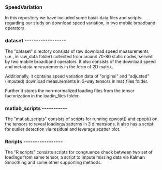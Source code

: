 ### SpeedVariation ######
In this repository we have included some basis data files and scripts
regarding our study on download speed variation, in two mobile broadband operators.

### dataset ------------------
The "dataset" directory consists of raw download speed measurements (i.e., in raw_data folder)
collected from around 70-80 static nodes, served by two mobile broadband operators. 
It also consists of the download speed and metadata measurements in the form of 2D matrix. 

Additionally, it contains speed variation data of "original" and "adjusted" (imputed) download
measurements in 3-way tensors in mat_files folder. 

Further it stores the non-normalized loading files from the tensor factorization in the
loadin_files folder.


### matlab_scripts -----------
The "matlab_scripts" consists of scripts for running cpwopt() and cpopt() on the tensors to 
reveal loadings/patterns in 3 dimensions. It also has a script for outlier detection via 
residual and leverage scatter plot.

### Rcripts -----------------
The "R scripts" consists scripts for congruence check between two set of loadings from same 
tensor, a script to impute missing data via Kalman Smoothing and some other supporting methods.
